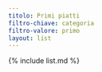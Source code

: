 ```yaml
---
titolo: Primi piatti
filtro-chiave: categoria
filtro-valore: primo
layout: list
---
```

{% include list.md %}
